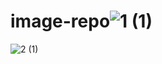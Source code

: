 # image-repo![1 (1)](https://user-images.githubusercontent.com/58459998/127442938-fa97edc9-f2fd-4b79-ab61-e0c493e8f9bf.png)
![2 (1)](https://user-images.githubusercontent.com/58459998/127442951-50060d31-ee9a-4fe2-882d-d4bfe64ae635.png)
